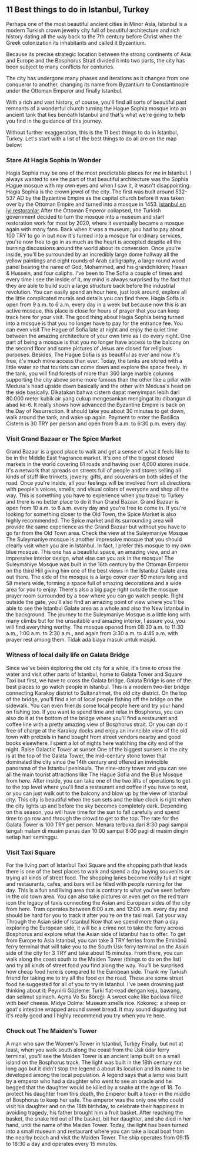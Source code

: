 ## 11 Best things to do in Istanbul, Turkey

Perhaps one of the most beautiful ancient cities in Minor Asia, Istanbul is a modern Turkish crown jewelry city full of beautiful architecture and rich history dating all the way back to the 7th century before Christ when the Greek colonization its inhabitants and called it Byzantium.

Because its precise strategic location between the strong continents of Asia and Europe and the Bosphorus Strait divided it into two parts, the city has been subject to many conflicts for centuries.

The city has undergone many phases and iterations as it changes from one conqueror to another, changing its name from Byzantium to Constantinople under the Ottoman Emperor and finally Istanbul.

With a rich and vast history, of course, you'll find all sorts of beautiful past remnants of a wonderful church turning the Hague Sophia mosque into an ancient tank that lies beneath Istanbul and that's what we're going to help you find in the guidance of this journey.

Without further exaggeration, this is the 11 best things to do in Istanbul, Turkey. Let's start with a list of the best things to do all are on the map below:

### Stare At Hagia Sophia In Wonder
Hagia Sophia may be one of the most predictable places for me in Istanbul. I always wanted to see the part of that beautiful architecture was the Sophia Hague mosque with my own eyes and when I saw it, it wasn't disappointing.
Hagia Sophia is the crown jewel of the city. The first was built around 532-537 AD by the Byzantine Empire as the capital church before it was taken over by the Ottoman Empire and turned into a mosque in 1453. [istanbul en iyi restoranlar](https://www.yummyadvisor.com/tr-tr-Istanbul/)
After the Ottoman Emperor collapsed, the Turkish government decided to turn the mosque into a museum and start restoration work for most by 2020, where it eventually became a mosque again with many fans.
Back when it was a museum, you had to pay about 100 TRY to go in but now it's turned into a mosque for ordinary services, you're now free to go in as much as the heart is accepted despite all the burning discussions around the world about its conversion.
Once you're inside, you'll be surrounded by an incredibly large dome hallway all the yellow paintings and eight rounds of Arab calligraphy, a large round wood panel bearing the name of God, Mohammed, and his grandchildren; Hasan &amp;  Hussein, and four caliphs.
I've been to The Sofia a couple of times and every time I see the inside of it, my mind is always surprised by the fact that they are able to build such a large structure back before the industrial revolution. You can easily spend an hour here, just look around, explore all the little complicated murals and details you can find there.
Hagia Sofia is open from 9 a.m. to 6 a.m. every day in a week but because now this is an active mosque, this place is close for hours of prayer that you can keep track here for your visit. The good thing about Hagia Sophia being turned into a mosque is that you no longer have to pay for the entrance fee.
You can even visit The Hague of Sofia late at night and enjoy the quiet time between the amazing architecture of your own time as I do every night. One part of being a mosque is that you no longer have access to the balcony on the second floor and some pictures of Jesus are closed for religious purposes. Besides, The Hague Sofia is as beautiful as ever and now it's free, it's much more access than ever.
Today, the tanks are stored with a little water so that tourists can come down and explore the space freely. In the tank, you will find forests of more than 360 large marble columns supporting the city above some more famous than the other like a pillar with Medusa's head upside down basically and the other with Medusa's head on the side basically.
Dikatakan bahwa cistern dapat menyimpan lebih dari 80.000 meter kubik air yang cukup mengesankan mengingat itu dibangun di abad ke-6.  It really shows how advanced the Byzantine Empire is back on the Day of Resurrection.
It should take you about 30 minutes to get down, walk around the tank, and wake up again. Payment to enter the Basilica Cistern is 30 TRY per person and open from 9 a.m. to 6:30 p.m. every day.
### Visit Grand Bazaar or The Spice Market
Grand Bazaar is a good place to walk and get a sense of what it feels like to be in the Middle East fragrance market. It's one of the biggest closed markets in the world covering 61 roads and having over 4,000 stores inside.
It's a network that spreads on streets full of people and stores selling all kinds of stuff like trinkets, jewelry, gifts, and souvenirs on both sides of the road.
Once you're inside, all your feelings will be involved from all directions with people's voices, smells, and visual colors of everyone and shop all the way.
This is something you have to experience when you travel to Turkey and there is no better place to do it than Grand Bazaar. Grand Bazaar is open from 10 a.m. to 6 a.m. every day and you're free to come in.
If you're looking for something closer to the Old Town, the Spice Market is also highly recommended. The Spice market and its surrounding area will provide the same experience as the Grand Bazaar but without you have to go far from the Old Town area.
Check the view at the Suleymaniye Mosque
The Suleymaniye mosque is another impressive mosque that you should clearly visit when you are in Istanbul. In fact, I prefer this mosque to my own blue mosque. This one has a beautiful space, an amazing view, and an impressive interior design, what else can you ask in the mosque!
The Suleymaniye Mosque was built in the 16th century by the Ottoman Emperor on the third Hill giving him one of the best views in the Istanbul Galate area out there. The side of the mosque is a large cover over 59 meters long and 58 meters wide, forming a space full of amazing decorations and a wide area for you to enjoy.
There's also a big page right outside the mosque prayer room surrounded by a bow where you can go watch people. Right outside the gate, you'll also find an amazing point of view where you'll be able to see the Istanbul Galate area as a whole and also the New Istanbul in the background.
The journey to the Suleymaniye Mosque is a little long with many climbs but for the unsuitable and amazing interior, I assure you, you will find everything worthy. The mosque opened from 08:30 a.m. to 11:30 a.m., 1:00 a.m. to 2:30 a.m., and again from 3:30 a.m. to 4:45 a.m. with prayer rest among them. Tidak ada biaya masuk untuk masjid.
### Witness of local daily life on Galata Bridge
Since we've been exploring the old city for a while, it's time to cross the water and visit other parts of Istanbul, home to Galata Tower and Square Taxi but first, we have to cross the Galata bridge.
Galata Bridge is one of the best places to go watch people in Istanbul. This is a modern two-tier bridge connecting Karakoy district to Sultanahmet, the old city district.
On the top of the bridge, you'll find a lot of local people fishing off the bridge on the sidewalk. You can even friends some local people here and try your hand on fishing too.
If you want to spend time and relax in Bosphorus, you can also do it at the bottom of the bridge where you'll find a restaurant and coffee line with a pretty amazing view of Bosphorus strait.
Or you can do it free of charge at the Karakoy docks and enjoy an invincible view of the old town with pretzels in hand bought from street vendors nearby and good books elsewhere. I spent a lot of nights here watching the city end of the night.
Raise Galactic Tower at sunset
One of the biggest sunsets in the city is at the top of the Galata Tower, the mid-century stone tower that dominated the city since the 14th century and offered an invincible panorama of the Istanbul peninsula.
The nine-story tower and you can see all the main tourist attractions like The Hague Sofia and the Blue Mosque from here. After inside, you can take one of the two lifts of operations to get to the top level where you'll find a restaurant and coffee if you have to rest, or you can just walk out to the balcony and blow up by the view of Istanbul city.
This city is beautiful when the sun sets and the blue clock is right when the city lights up and before the sky becomes completely dark. Depending on this season, you will have time for the sun to fall carefully and spend time to go row and through the crowd to get to the top.
The rate for the Galata Tower is 100 TRY per person. Menara terbuka dari 8:30 pagi sampai tengah malam di musim panas dan 10:00 sampai 8:00 pagi di musim dingin setiap hari seminggu.
### Visit Taxi Square
For the living part of Istanbul Taxi Square and the shopping path that leads there is one of the best places to walk and spend a day buying souvenirs or trying all kinds of street food.
The shopping lanes become really full at night and restaurants, cafes, and bars will be filled with people running for the day. This is a fun and living area that is contrary to what you've seen before in the old town area.
You can also take pictures or even get on the red tram icon the legacy of taxis connecting the Asian and European sides of the city from here. Tram operates between 6:00 a.m. and 12:00 a.m. every day and should be hard for you to track it after you're on the taxi mall.
Eat your way Through the Asian side of Istanbul
Now that we spend more than a day exploring the European side, it will be a crime not to take the ferry across Bosphorus and explore what the Asian side of Istanbul has to offer.
To get from Europe to Asia Istanbul, you can take 3 TRY ferries from the Eminönü ferry terminal that will take you to the South Üsk ferry terminal on the Asian side of the city for 3 TRY and take about 15 minutes.
From there, you can walk along the coast south to the Maiden Tower (things to do on the list) and try all kinds of street food you find along the way. You'll be surprised how cheap food here is compared to the European side.
Thank my Turkish friend for taking me to try all the food on the road. These are some street food he suggested for all of you to try in Istanbul. I've been drowning just thinking about it:
Peynirli Gözleme: Turki flat-read dengan keju, bawang, dan selimut spinach.
Açma Ve Su Böreği: A sweet cake like baclava filled with beef cheese.
Midye Dolma: Museum smells rice.
Kokoreç: a sheep or goat's intestine wrapped around sweet bread. It may sound disgusting but it's really good and I highly recommend you try when you're here.
### Check out The Maiden's Tower
A man who saw the Women's Tower in Istanbul, Turkey
Finally, but not at least, when you walk south along the coast from the Üsk üdar ferry terminal, you'll see the Maiden Tower is an ancient lamp built on a small island on the Bosphorus track.
The light was built in the 18th century not long ago but it didn't stop the legend a about its location and its name to be developed among the local population.
A legend says that a lamp was built by a emperor who had a daughter who went to see an oracle and he begged that the daughter would be killed by a snake at the age of 18. To protect his daughter from this death, the Emperor built a tower in the middle of Bosphorus to keep her safe.
The emperor was the only one who could visit his daughter and on the 18th birthday, to celebrate their happiness in avoiding tragedy, his father brought him a fruit basket. After reaching the basket, the snake hid out of the basket, bit her daughter, and she died in her hand, until the name of the Maiden Tower.
Today, the light has been turned into a small museum and restaurant where you can take a local boat from the nearby beach and visit the Maiden Tower. The ship operates from 09:15 to 18:30 a day and operates every 15 minutes.
